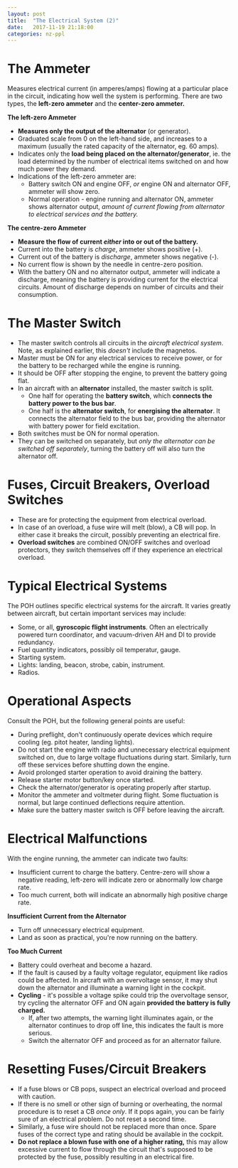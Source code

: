 ```yaml
---
layout: post
title:  "The Electrical System (2)"
date:   2017-11-19 21:18:00
categories: nz-ppl
---
```


# The Ammeter

Measures electrical current (in amperes/amps) flowing at a particular place in the
circuit, indicating how well the system is performing. There are two types, the
**left-zero ammeter** and the **center-zero ammeter.**

**The left-zero Ammeter**

 * **Measures only the output of the alternator** (or generator).
 * Graduated scale from 0 on the left-hand side, and increases to a maximum (usually
   the rated capacity of the alternator, eg. 60 amps).
 * Indicates only the **load being placed on the alternator/generator**, ie. the
   load determined by the number of electrical items switched on and how much power
   they demand.
 * Indications of the left-zero ammeter are:
    * Battery switch ON and engine OFF, *or* engine ON and alternator OFF, ammeter
      will show zero.
    * Normal operation - engine running and alternator ON, ammeter shows alternator
      output, *amount of current flowing from alternator to electrical services and
      the battery.*

**The centre-zero Ammeter**

 * **Measure the flow of current *either* into or out of the battery.**
 * Current into the battery is *charge*, ammeter shows positive (+).
 * Current out of the battery is *discharge*, ammeter shows negative (-).
 * No current flow is shown by the needle in centre-zero position.
 * With the battery ON and no alternator output, ammeter will indicate a discharge,
   meaning the battery is providing current for the electrical circuits. Amount
   of discharge depends on number of circuits and their consumption.

# The Master Switch

 * The master switch controls all circuits in the *aircraft electrical system*.
   Note, as explained earlier, this *doesn't* include the magnetos.
 * Master must be ON for any electrical services to receive power, or for the
   battery to be recharged while the engine is running.
 * It should be OFF after stopping the engine, to prevent the battery going flat.
 * In an aircraft with an **alternator** installed, the master switch is split.
    * One half for operating the **battery switch**, which **connects the battery
      power to the bus bar**.
    * One half is the **alternator switch**, for **energising the alternator**.
      It connects the alternator field to the bus bar, providing the alternator
      with battery power for field excitation.
 * Both switches must be ON for normal operation.
 * They can be switched on separately, but *only the alternator can be switched
   off separately*, turning the battery off will also turn the alternator off.

# Fuses, Circuit Breakers, Overload Switches

 * These are for protecting the equipment from electrical overload.
 * In case of an overload, a fuse wire will melt (blow), a CB will pop. In
   either case it breaks the circuit, possibly preventing an electrical fire.
 * **Overload switches** are combined ON/OFF switches and overload protectors,
   they switch themselves off if they experience an electrical overload.

# Typical Electrical Systems

The POH outlines specific electrical systems for the aircraft. It varies greatly
between aircraft, but certain important services may include:

 * Some, or all, **gyroscopic flight instruments**. Often an electrically
   powered turn coordinator, and vacuum-driven AH and DI to provide redundancy.
 * Fuel quantity indicators, possibly oil temperatur, gauge.
 * Starting system.
 * Lights: landing, beacon, strobe, cabin, instrument.
 * Radios.

# Operational Aspects

Consult the POH, but the following general points are useful:

 * During preflight, don't continuously operate devices which require cooling
   (eg. pitot heater, landing lights).
 * Do not start the engine with radio and unnecessary electrical equipment
   switched on, due to large voltage fluctuations during start. Similarly,
   turn off these services before shutting down the engine.
 * Avoid prolonged starter operation to avoid draining the battery.
 * Release starter motor button/key once started.
 * Check the alternator/generator is operating properly after startup.
 * Monitor the ammeter and voltmeter during flight. Some fluctuation is normal,
   but large continued deflections require attention.
 * Make sure the battery master switch is OFF before leaving the aircraft.

# Electrical Malfunctions

With the engine running, the ammeter can indicate two faults:

 * Insufficient current to charge the battery. Centre-zero will show a negative
   reading, left-zero will indicate zero or abnormally low charge rate.
 * Too much current, both will indicate an abnormally high positive charge rate.

**Insufficient Current from the Alternator**

 * Turn off unnecessary electrical equipment.
 * Land as soon as practical, you're now running on the battery.

**Too Much Current**

 * Battery could overheat and become a hazard.
 * If the fault is caused by a faulty voltage regulator, equipment like radios
   could be affected. In aircraft with an overvoltage sensor, it may shut down
   the alternator and illuminate a warning light in the cockpit.
 * **Cycling** - it's possible a voltage spike could trip the overvoltage
   sensor, try cycling the alternator OFF and ON again **provided the battery
   is fully charged.**
    * If, after two attempts, the warning light illuminates again, or the
      alternator continues to drop off line, this indicates the fault is more
      serious.
    * Switch the alternator OFF and proceed as for an alternator failure.

# Resetting Fuses/Circuit Breakers

 * If a fuse blows or CB pops, suspect an electrical overload and proceed with
   caution.
 * If there is no smell or other sign of burning or overheating, the normal
   procedure is to reset a CB *once only*. If it pops again, you can be fairly
   sure of an electrical problem. Do not reset a second time.
 * Similarly, a fuse wire should not be replaced more than once. Spare fuses of
   the correct type and rating should be available in the cockpit.
 * **Do not replace a blown fuse with one of a higher rating,** this may allow
   excessive current to flow through the circuit that's supposed to be protected
   by the fuse, possibly resulting in an electrical fire.
